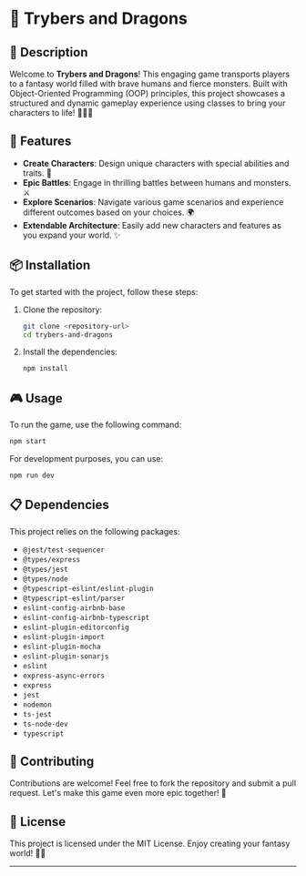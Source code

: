 # 🎲 Trybers and Dragons

## 🌟 Description
Welcome to **Trybers and Dragons**! This engaging game transports players to a fantasy world filled with brave humans and fierce monsters. Built with Object-Oriented Programming (OOP) principles, this project showcases a structured and dynamic gameplay experience using classes to bring your characters to life! 🦸‍♂️🐉

## 🚀 Features
- **Create Characters**: Design unique characters with special abilities and traits. 🌟
- **Epic Battles**: Engage in thrilling battles between humans and monsters. ⚔️
- **Explore Scenarios**: Navigate various game scenarios and experience different outcomes based on your choices. 🌍
- **Extendable Architecture**: Easily add new characters and features as you expand your world. ✨

## 📦 Installation

To get started with the project, follow these steps:

1. Clone the repository:
   ```bash
   git clone <repository-url>
   cd trybers-and-dragons
   ```

2. Install the dependencies:
   ```bash
   npm install
   ```

## 🎮 Usage

To run the game, use the following command:

```bash
npm start
```

For development purposes, you can use:

```bash
npm run dev
```

## 📋 Dependencies

This project relies on the following packages:

- `@jest/test-sequencer`
- `@types/express`
- `@types/jest`
- `@types/node`
- `@typescript-eslint/eslint-plugin`
- `@typescript-eslint/parser`
- `eslint-config-airbnb-base`
- `eslint-config-airbnb-typescript`
- `eslint-plugin-editorconfig`
- `eslint-plugin-import`
- `eslint-plugin-mocha`
- `eslint-plugin-sonarjs`
- `eslint`
- `express-async-errors`
- `express`
- `jest`
- `nodemon`
- `ts-jest`
- `ts-node-dev`
- `typescript`

## 🤝 Contributing

Contributions are welcome! Feel free to fork the repository and submit a pull request. Let's make this game even more epic together! 🎉

## 📜 License

This project is licensed under the MIT License. Enjoy creating your fantasy world! 🏰✨

---

